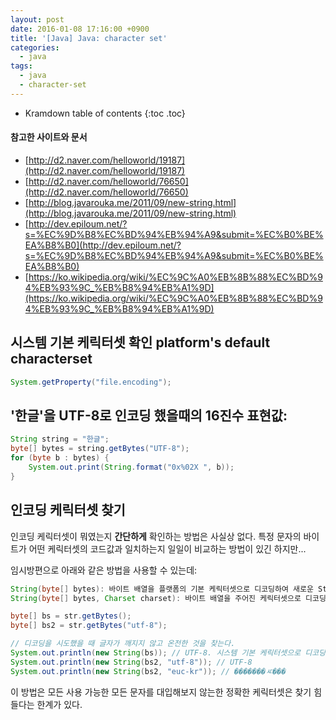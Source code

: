 ```yaml
---
layout: post
date: 2016-01-08 17:16:00 +0900
title: '[Java] Java: character set'
categories:
  - java
tags:
  - java
  - character-set
---
```


* Kramdown table of contents
{:toc .toc}

#### 참고한 사이트와 문서

- [http://d2.naver.com/helloworld/19187](http://d2.naver.com/helloworld/19187)
- [http://d2.naver.com/helloworld/76650](http://d2.naver.com/helloworld/76650)
- [http://blog.javarouka.me/2011/09/new-string.html](http://blog.javarouka.me/2011/09/new-string.html)
- [http://dev.epiloum.net/?s=%EC%9D%B8%EC%BD%94%EB%94%A9&submit=%EC%B0%BE%EA%B8%B0](http://dev.epiloum.net/?s=%EC%9D%B8%EC%BD%94%EB%94%A9&submit=%EC%B0%BE%EA%B8%B0)
- [https://ko.wikipedia.org/wiki/%EC%9C%A0%EB%8B%88%EC%BD%94%EB%93%9C_%EB%B8%94%EB%A1%9D](https://ko.wikipedia.org/wiki/%EC%9C%A0%EB%8B%88%EC%BD%94%EB%93%9C_%EB%B8%94%EB%A1%9D)

## 시스템 기본 케릭터셋 확인 platform's default characterset

```java
System.getProperty("file.encoding");
```

## '한글'을 UTF-8로 인코딩 했을때의 16진수 표현값:

```java
String string = "한글";  
byte[] bytes = string.getBytes("UTF-8");  
for (byte b : bytes) {  
    System.out.print(String.format("0x%02X ", b));
}
```

## 인코딩 케릭터셋 찾기

인코딩 케릭터셋이 뭐였는지 **간단하게** 확인하는 방법은 사실상 없다. 특정 문자의 바이트가 어떤 케릭터셋의 코드값과 일치하는지 일일이 비교하는 방법이 있긴 하지만...

임시방편으로 아래와 같은 방법을 사용할 수 있는데:

```java
String(byte[] bytes): 바이트 배열을 플랫폼의 기본 케릭터셋으로 디코딩하여 새로운 String을 생성
String(byte[] bytes, Charset charset): 바이트 배열을 주어진 케릭터셋으로 디코딩하여 새로운 String을 생성
```

```java
byte[] bs = str.getBytes();
byte[] bs2 = str.getBytes("utf-8");

// 디코딩을 시도했을 때 글자가 깨지지 않고 온전한 것을 찾는다.
System.out.println(new String(bs)); // UTF-8. 시스템 기본 케릭터셋으로 디코딩 됨
System.out.println(new String(bs2, "utf-8")); // UTF-8
System.out.println(new String(bs2, "euc-kr")); // �������ㅼ���
```

이 방법은 모든 사용 가능한 모든 문자를 대입해보지 않는한 정확한 케릭터셋은 찾기 힘들다는 한계가 있다.
